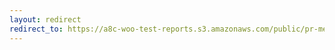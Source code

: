 ```yaml
---
layout: redirect
redirect_to: https://a8c-woo-test-reports.s3.amazonaws.com/public/pr-merge/40160/api/index.html
---
```

